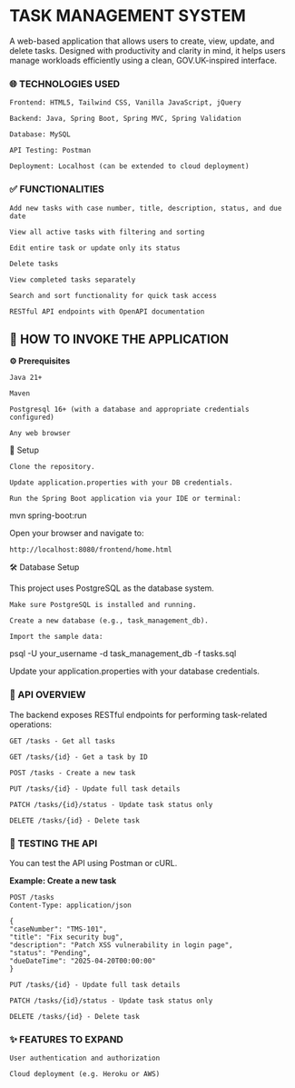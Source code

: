 # TASK MANAGEMENT SYSTEM

A web-based application that allows users to create, view, update, and delete tasks. Designed with productivity and clarity in mind, it helps users manage workloads efficiently using a clean, GOV.UK-inspired interface.


 ### 🌐 TECHNOLOGIES USED

    Frontend: HTML5, Tailwind CSS, Vanilla JavaScript, jQuery

    Backend: Java, Spring Boot, Spring MVC, Spring Validation

    Database: MySQL

    API Testing: Postman

    Deployment: Localhost (can be extended to cloud deployment)


### ✅ FUNCTIONALITIES

    Add new tasks with case number, title, description, status, and due date

    View all active tasks with filtering and sorting

    Edit entire task or update only its status

    Delete tasks

    View completed tasks separately

    Search and sort functionality for quick task access

    RESTful API endpoints with OpenAPI documentation


## 🔗 HOW TO INVOKE THE APPLICATION

**⚙️ Prerequisites**

    Java 21+

    Maven

    Postgresql 16+ (with a database and appropriate credentials configured)

    Any web browser

🧱 Setup

    Clone the repository.

    Update application.properties with your DB credentials.

    Run the Spring Boot application via your IDE or terminal:

mvn spring-boot:run

Open your browser and navigate to:

    http://localhost:8080/frontend/home.html


🛠️ Database Setup

This project uses PostgreSQL as the database system.

    Make sure PostgreSQL is installed and running.

    Create a new database (e.g., task_management_db).

    Import the sample data:

psql -U your_username -d task_management_db -f tasks.sql

Update your application.properties with your database credentials.

### 🔐 API OVERVIEW

The backend exposes RESTful endpoints for performing task-related operations:

    GET /tasks - Get all tasks

    GET /tasks/{id} - Get a task by ID

    POST /tasks - Create a new task

    PUT /tasks/{id} - Update full task details

    PATCH /tasks/{id}/status - Update task status only

    DELETE /tasks/{id} - Delete task
    

### 🧪 TESTING THE API

You can test the API using Postman or cURL.

**Example: Create a new task**

    POST /tasks
    Content-Type: application/json

    {
    "caseNumber": "TMS-101",
    "title": "Fix security bug",
    "description": "Patch XSS vulnerability in login page",
    "status": "Pending",
    "dueDateTime": "2025-04-20T00:00:00"
    }

    PUT /tasks/{id} - Update full task details

    PATCH /tasks/{id}/status - Update task status only

    DELETE /tasks/{id} - Delete task

### ✨ FEATURES TO EXPAND

    User authentication and authorization

    Cloud deployment (e.g. Heroku or AWS)

    

    
